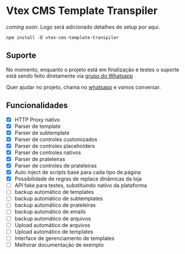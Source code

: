 # Vtex CMS Template Transpiler

_coming soon_. Logo será adicionado detalhes de setup por aqui.

```
npm install -D vtex-cms-template-transpiler
```
## Suporte

No momento, enquanto o projeto está em finalização e testes o suporte está sendo feito diretamente via [grupo do Whatsapp](https://chat.whatsapp.com/IWdd0d4ffpXBbDS56DujvO)

Quer ajudar no projeto, chama no [whatsapp](https://chat.whatsapp.com/IWdd0d4ffpXBbDS56DujvO) e vamos conversar.

## Funcionalidades

- [x] HTTP Proxy nativo
- [x] Parser de template 
- [x] Parser de subtemplate 
- [x] Parser de controles customizados 
- [x] Parser de controles placeholders 
- [x] Parser de controles nativos 
- [x] Parser de prateleiras 
- [x] Parser de controles de prateleiras 
- [x] Auto inject de scripts base para cada tipo de página
- [x] Possibilidade de regras de replace dinâmicas da loja
- [ ] API fake para testes, substituindo nativo da plataforma
- [ ] backup automático de templates
- [ ] backup automático de subtemplates
- [ ] backup automático de prateleiras
- [ ] backup automático de emails
- [ ] backup automático de arquivos
- [ ] Upload automático de arquivos
- [ ] Upload automático de templates
- [ ] Interface de gerenciamento de templates
- [ ] Melhorar documentação de exemplo